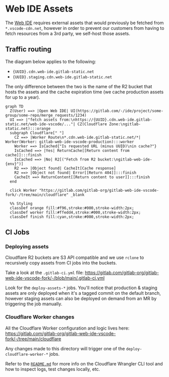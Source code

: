 # Web IDE Assets

The [Web IDE](https://docs.gitlab.com/ee/user/project/web_ide/) requires external assets that would previously be fetched from
`*.vscode-cdn.net`, however in order to prevent our customers from having to fetch resources from a 3rd party, we self-host those assets.

## Traffic routing

The diagram below applies to the following:

- `{UUID}.cdn.web-ide.gitlab-static.net`
- `{UUID}.staging.cdn.web-ide.gitlab-static.net`

The only difference between the two is the name of the R2 bucket that hosts the assets and the cache expiration time (we cache production assets for up to a year).

```mermaid
graph TD
  Z(User) ==> |Open Web IDE| UI(https://gitlab.com/-/ide/project/some-group/some-repo/merge_requests/1234)
  UI ==> |"fetch assets from:\nhttps://{UUID}.cdn.web-ide.gitlab-static.net/web-ide-vscode/..."| CZ(Cloudflare Zone:\ngitlab-static.net):::orange
  subgraph Cloudflare[" "]
    CZ ==> |Worker Route\n*.cdn.web-ide.gitlab-static.net/*| Worker(Worker: gitlab-web-ide-vscode-production):::worker
    Worker ==> IsCached{"Is requested URL (minus UUID)\nin cache?"}
    IsCached ==> |Yes| ReturnCache[[Return content from cache]]:::finish
    IsCached ==> |No| R2[("Fetch from R2 bucket:\ngitlab-web-ide-{env}")]
    R2 ==> |Object found| CacheIt[Cache response]
    R2 ==> |Object not found| Error[[Return 404]]:::finish
    CacheIt ==> ReturnContent[[Return content to user]]:::finish
  end

  click Worker "https://gitlab.com/gitlab-org/gitlab-web-ide-vscode-fork/-/tree/main/cloudflare" _blank

  %% Styling
  classDef orange fill:#f96,stroke:#000,stroke-width:2px;
  classDef worker fill:#ffedd4,stroke:#000,stroke-width:2px;
  classDef finish fill:cyan,stroke:#000,stroke-width:2px;
```

## CI Jobs

### Deploying assets

Cloudflare R2 buckets are S3 API compatible and we use `rclone` to recursively copy assets from CI jobs into the buckets.

Take a look at the `.gitlab-ci.yml` file: <https://gitlab.com/gitlab-org/gitlab-web-ide-vscode-fork/-/blob/main/.gitlab-ci.yml>

Look for the `deploy-assets-*` jobs. You'll notice that production & staging assets are only deployed when it's a tagged commit on the default branch, however
staging assets can also be deployed on demand from an MR by triggering the job manually.

### Cloudflare Worker changes

All the Cloudflare Worker configuration and logic lives here: <https://gitlab.com/gitlab-org/gitlab-web-ide-vscode-fork/-/tree/main/cloudflare>

Any changes made to this directory will trigger one of the `deploy-cloudflare-worker-*` jobs.

Refer to the [`README.md`](https://gitlab.com/gitlab-org/gitlab-web-ide-vscode-fork/-/blob/main/cloudflare/README.md) for more info on the Cloudflare Wrangler
CLI tool and how to inspect logs, test changes locally, etc.
